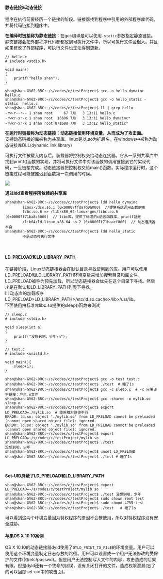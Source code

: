 #
#### 静态链接&动态链接
程序在执行前要经历一个链接的阶段。链接器找到程序中引用的外部程序库代码，并将代码链接到程序中。  

**在编译时链接称为静态链接**：在gcc编译是可以使用`-static`参数指定静态链接。静态链接会把外部程序代码都都放到可执行文件中，所以可执行文件会很大。并且如果修改了外部程序，可执行文件也无法得到更新。 
```
// hello.c
# include <stdio.h>

void main()
{
    printf("hello shan");
}
```
```
shan@shan-GV62-8RC:~/s/codes/c/testProject$ gcc -o hello_dymainc hello.c 
shan@shan-GV62-8RC:~/s/codes/c/testProject$ gcc -o hello_static -static  hello.c 
shan@shan-GV62-8RC:~/s/codes/c/testProject$ ll | grep hello
-rw-r--r-- 1 shan root     67 7月   3 13:11 hello.c
-rwxr-xr-x 1 shan root  16696 7月   3 13:11 hello_dymainc*
-rwxr-xr-x 1 shan root 871688 7月   3 13:12 hello_static*
```


**在运行时链接称为动态链接：动态链接使用环境变量，从而成为了攻击面。**    
支持动态链接的库被称为共享库。linux是以.so为扩展名。在windows中被称为动态链接库DLL(dynamic link library)  

可执行文件被载入内存后，装载器将控制权交给动态连接器。它从一系列共享库中找到printf()函数的实现，并将可执行文件中对该函数的调用链接到它的实现代码，一旦链接完成。动态链接器把控制权交给main()函数。实际程序运行时，这个链接过程可能被推迟到函数第一次调用的时候。

![](/software-security/img/daynamic_link.png)  



**通过ldd查看程序所依赖的共享库**
```
shan@shan-GV62-8RC:~/s/codes/c/testProject$ ldd hello_dymainc 
        linux-vdso.so.1 (0x00007ffda7b0a000)  //提供系统调用函数的库
        libc.so.6 => /lib/x86_64-linux-gnu/libc.so.6 (0x00007f71ba8c5000)  // libc库，提供了标准的c语言函数库，printf就是
        /lib64/ld-linux-x86-64.so.2 (0x00007f71baacf000)  // 动态连接器本身
shan@shan-GV62-8RC:~/s/codes/c/testProject$ ldd hello_static 
        不是动态可执行文件
```

&emsp;

#### LD_PRELOAD和LD_LIBRARY_PATH
在链接阶段，Linux动态链接器会在默认目录寻找使用到的库。用户可以使用LD_PRELOAD和LD_LIBRARY_PATH环境变量来增加搜索目录和库文件。  
LD_PRELOAD被称为预先加载，所以动态链接器会优先在这个目录下寻找。然后才是在默认和LD_LIBRARY_PATH列表下寻找。  
!!! 动态库的加载顺序
    LD_PRELOAD>LD_LIBRARY_PATH>/etc/ld.so.cache>/lib>/usr/lib。  
下面使用由标准库libc.so提供的sleep()函数来测试  

```
// sleep.c
# include <stdio.h>

void sleep(int a)
{
    printf("没想到吧，少年\n");
}
```

```
// test.c
# include <unistd.h>

void main(){
    sleep(1);
}
```
```
shan@shan-GV62-8RC:~/s/codes/c/testProject$ gcc -o test test.c
shan@shan-GV62-8RC:~/s/codes/c/testProject$ ./test  # 睡了1s
shan@shan-GV62-8RC:~/s/codes/c/testProject$ gcc -c sleep.c  # -c 只编译不链接：产生.o文件
shan@shan-GV62-8RC:~/s/codes/c/testProject$ gcc -shared -o mylib.so sleep.o
shan@shan-GV62-8RC:~/s/codes/c/testProject$ export LD_PRELOAD=./mylib.so  # 使用相对路径不行
ERROR: ld.so: object './mylib.so' from LD_PRELOAD cannot be preloaded (cannot open shared object file): ignored.
ERROR: ld.so: object './mylib.so' from LD_PRELOAD cannot be preloaded (cannot open shared object file): ignored.
shan@shan-GV62-8RC:~/s/codes/c/testProject$ export LD_PRELOAD=~/s/codes/c/testProject/mylib.so 
shan@shan-GV62-8RC:~/s/codes/c/testProject$ ./test 
没想到吧，少年
shan@shan-GV62-8RC:~/s/codes/c/testProject$ unset LD_PRELOAD
shan@shan-GV62-8RC:~/s/codes/c/testProject$ ./test # 睡了1s
```

&emsp;

**Set-UID屏蔽了LD_PRELOAD和LD_LIBRARY_PATH**
```
shan@shan-GV62-8RC:~/s/codes/c/testProject$ export LD_PRELOAD=~/s/codes/c/testProject/mylib.so 
shan@shan-GV62-8RC:~/s/codes/c/testProject$ ./test 没想到吧，少年
shan@shan-GV62-8RC:~/s/codes/c/testProject$ sudo chown root test
shan@shan-GV62-8RC:~/s/codes/c/testProject$ sudo chmod 4755 test
shan@shan-GV62-8RC:~/s/codes/c/testProject$ ./test   # 睡了1s
```
可以看到这两个环境变量因为特权程序的原因不会被使用，所以对特权程序没有安全威胁。


#### 苹果OS X 10.10案例
OS X 10.10的动态链接器dyld使用了`DYLD_PRINT_TO_FILE`的环境变量。用户可以使用这个环境变量制定日志存放的路径。用户可以设置成一个用户无法修改的受保护的文件(如/etc/passwd)。但是用户无法控制写入文件的内容，攻击造成的后果有限。但是dyld还有一个致命的错误，没有关闭打开的文件，造成权限泄漏(忘了的可以回顾set-uid中的攻击面)。






